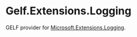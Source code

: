 # Gelf.Extensions.Logging

GELF provider for [Microsoft.Extensions.Logging](https://github.com/aspnet/Logging).
